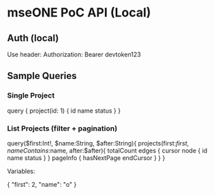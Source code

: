 # mseONE PoC API (Local)

## Auth (local)
Use header:
Authorization: Bearer devtoken123

## Sample Queries

### Single Project

query {
  project(id: 1) { id name status }
}

### List Projects (filter + pagination)

query($first:Int!, $name:String, $after:String){
  projects(first:$first, nameContains:$name, after:$after){
    totalCount
    edges { cursor node { id name status } }
    pageInfo { hasNextPage endCursor }
  }
}

Variables:

{ "first": 2, "name": "o" }
